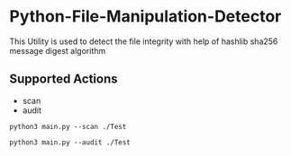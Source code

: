 # Python-File-Manipulation-Detector

This Utility is used to detect the file integrity with help of hashlib sha256 message digest algorithm

Supported Actions
--------------
- scan
- audit

```
python3 main.py --scan ./Test  
```

```
python3 main.py --audit ./Test  
```

